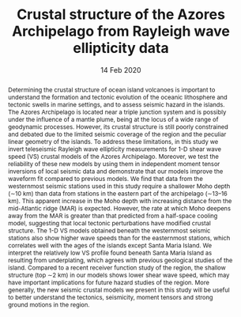 ---
title: "Crustal structure of the Azores Archipelago from Rayleigh wave ellipticity data"

# Authors
# If you created a profile for a user (e.g. the default `admin` user), write the username (folder name) here 
# and it will be replaced with their full name and linked to their profile.
authors:
- A. M. G. Ferreira
- A. Marignier
- J. Attanyake
- M. Frietsch
- A. Berbellini

# Author notes (optional)
author_notes: []

date: "14 Feb 2020"

# Publication type.
# Legend: 0 = Uncategorized; 1 = Conference paper; 2 = Journal article;
# 3 = Preprint / Working Paper; 4 = Report; 5 = Book; 6 = Book section;
# 7 = Thesis; 8 = Patent
publication_types: ["article-journal"]

# Publication name and optional abbreviated publication name.
publication: "*Geophysical Journal International*"
publication_short: "*GJI*"

abstract: Determining the crustal structure of ocean island volcanoes is important to understand the formation and tectonic evolution of the oceanic lithosphere and tectonic swells in marine settings, and to assess seismic hazard in the islands. The Azores Archipelago is located near a triple junction system and is possibly under the influence of a mantle plume, being at the locus of a wide range of geodynamic processes. However, its crustal structure is still poorly constrained and debated due to the limited seismic coverage of the region and the peculiar linear geometry of the islands. To address these limitations, in this study we invert teleseismic Rayleigh wave ellipticity measurements for 1-D shear wave speed (VS) crustal models of the Azores Archipelago. Moreover, we test the reliability of these new models by using them in independent moment tensor inversions of local seismic data and demonstrate that our models improve the waveform fit compared to previous models. We find that data from the westernmost seismic stations used in this study require a shallower Moho depth (∼10 km) than data from stations in the eastern part of the archipelago (∼13–16 km). This apparent increase in the Moho depth with increasing distance from the mid-Atlantic ridge (MAR) is expected. However, the rate at which Moho deepens away from the MAR is greater than that predicted from a half-space cooling model, suggesting that local tectonic perturbations have modified crustal structure. The 1-D VS models obtained beneath the westernmost seismic stations also show higher wave speeds than for the easternmost stations, which correlates well with the ages of the islands except Santa Maria Island. We interpret the relatively low VS profile found beneath Santa Maria Island as resulting from underplating, which agrees with previous geological studies of the island. Compared to a recent receiver function study of the region, the shallow structure (top ∼2 km) in our models shows lower shear wave speed, which may have important implications for future hazard studies of the region. More generally, the new seismic crustal models we present in this study will be useful to better understand the tectonics, seismicity, moment tensors and strong ground motions in the region.

tags: []

# Custom links (uncomment lines below)
links:
- name: URL
  url: https://academic.oup.com/gji/article-abstract/221/2/1232/5736018
  icon_pack: fas
  icon: globe
- name: DOI
  url: https://doi.org/10.1093/gji/ggaa076
  icon_pack: ai
  icon: doi
---